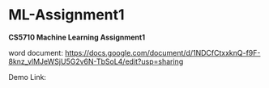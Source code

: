 # ML-Assignment1
**CS5710 Machine Learning Assignment1**

word document: https://docs.google.com/document/d/1NDCfCtxxknQ-f9F-8knz_vlMJeWSjU5G2v6N-TbSoL4/edit?usp=sharing 

Demo Link: 
